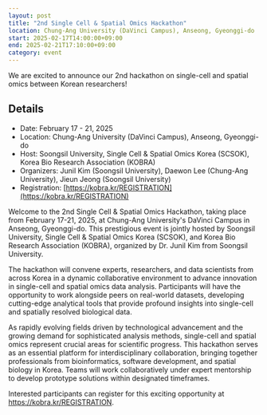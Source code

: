 ```yaml
---
layout: post
title: "2nd Single Cell & Spatial Omics Hackathon"
location: Chung-Ang University (DaVinci Campus), Anseong, Gyeonggi-do
start: 2025-02-17T14:00:00+09:00
end: 2025-02-21T17:10:00+09:00
category: event
---
```


We are excited to announce our 2nd hackathon on single-cell and spatial omics between Korean researchers!

## Details

- Date: February 17 - 21, 2025
- Location: Chung-Ang University (DaVinci Campus), Anseong, Gyeonggi-do
- Host: Soongsil University, Single Cell & Spatial Omics Korea (SCSOK), Korea Bio Research Association (KOBRA)
- Organizers: Junil Kim (Soongsil University), Daewon Lee (Chung-Ang University), Jieun Jeong (Soongsil University)
- Registration: [https://kobra.kr/REGISTRATION](https://kobra.kr/REGISTRATION)

Welcome to the 2nd Single Cell & Spatial Omics Hackathon, taking place from February 17-21, 2025, at Chung-Ang University's
DaVinci Campus in Anseong, Gyeonggi-do. This prestigious event is jointly hosted by Soongsil University, Single Cell &
Spatial Omics Korea (SCSOK), and Korea Bio Research Association (KOBRA), organized by Dr. Junil Kim from Soongsil University.

The hackathon will convene experts, researchers, and data scientists from across Korea in a dynamic collaborative environment
to advance innovation in single-cell and spatial omics data analysis. Participants will have the opportunity to work
alongside peers on real-world datasets, developing cutting-edge analytical tools that provide profound insights into
single-cell and spatially resolved biological data.

As rapidly evolving fields driven by technological advancement and the growing demand for sophisticated analysis methods,
single-cell and spatial omics represent crucial areas for scientific progress. This hackathon serves as an essential platform
for interdisciplinary collaboration, bringing together professionals from bioinformatics, software development, and spatial
biology in Korea. Teams will work collaboratively under expert mentorship to develop prototype solutions within designated
timeframes.

Interested participants can register for this exciting opportunity at https://kobra.kr/REGISTRATION.
